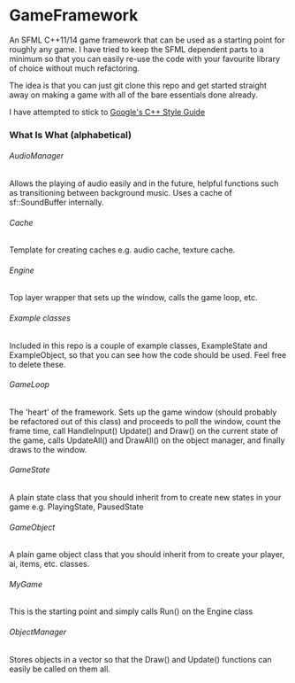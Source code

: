 # GameFramework

An SFML C++11/14 game framework that can be used as a starting point for roughly any game. I have tried to keep the SFML dependent parts to a minimum so that you can easily re-use the code with your favourite library of choice without much refactoring.

The idea is that you can just git clone this repo and get started straight away on making a game with all of the bare essentials done already.

I have attempted to stick to [Google's C++ Style Guide](https://google-styleguide.googlecode.com/svn/trunk/cppguide.html)

### What Is What (alphabetical)

###### AudioManager

Allows the playing of audio easily and in the future, helpful functions such as transitioning between background music. Uses a cache of sf::SoundBuffer internally.

###### Cache

Template for creating caches e.g. audio cache, texture cache.

###### Engine

Top layer wrapper that sets up the window, calls the game loop, etc.

###### Example classes

Included in this repo is a couple of example classes, ExampleState and ExampleObject, so that you can see how the code should be used. Feel free to delete these.

###### GameLoop

The 'heart' of the framework. Sets up the game window (should probably be refactored out of this class) and proceeds to poll the window, count the frame time, call HandleInput() Update() and Draw() on the current state of the game, calls UpdateAll() and DrawAll() on the object manager, and finally draws to the window.

###### GameState

A plain state class that you should inherit from to create new states in your game e.g. PlayingState, PausedState

###### GameObject

A plain game object class that you should inherit from to create your player, ai, items, etc. classes.

###### MyGame

This is the starting point and simply calls Run() on the Engine class

###### ObjectManager

Stores objects in a vector so that the Draw() and Update() functions can easily be called on them all.
